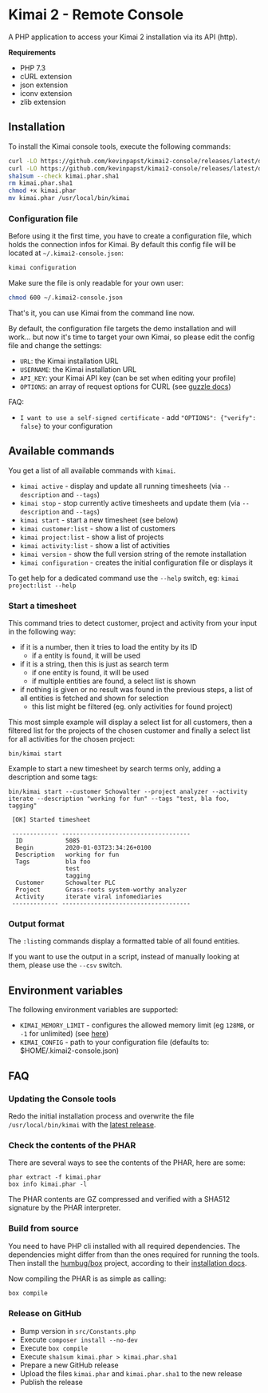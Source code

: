 # Kimai 2 - Remote Console

A PHP application to access your Kimai 2 installation via its API (http).

**Requirements**

- PHP 7.3
- cURL extension
- json extension
- iconv extension
- zlib extension

## Installation

To install the Kimai console tools, execute the following commands: 

```bash
curl -LO https://github.com/kevinpapst/kimai2-console/releases/latest/download/kimai.phar
curl -LO https://github.com/kevinpapst/kimai2-console/releases/latest/download/kimai.phar.sha1
sha1sum --check kimai.phar.sha1
rm kimai.phar.sha1
chmod +x kimai.phar
mv kimai.phar /usr/local/bin/kimai
```

### Configuration file

Before using it the first time, you have to create a configuration file, which holds the connection infos for Kimai.
By default this config file will be located at `~/.kimai2-console.json`:

```bash
kimai configuration
```

Make sure the file is only readable for your own user:
 
```bash
chmod 600 ~/.kimai2-console.json
```

That's it, you can use Kimai from the command line now.

By default, the configuration file targets the demo installation and will work... 
but now it's time to target your own Kimai, so please edit the config file and change the settings: 

- `URL`: the Kimai installation URL
- `USERNAME`: the Kimai installation URL
- `API_KEY`: your Kimai API key (can be set when editing your profile)
- `OPTIONS`: an array of request options for CURL (see [guzzle docs](http://docs.guzzlephp.org/en/stable/request-options.html))

FAQ:

- `I want to use a self-signed certificate` - add `"OPTIONS": {"verify": false}` to your configuration

## Available commands

You get a list of all available commands with `kimai`.

- `kimai active` - display and update all running timesheets (via `--description` and `--tags`)
- `kimai stop` - stop currently active timesheets and update them (via `--description` and `--tags`)
- `kimai start` - start a new timesheet (see below)
- `kimai customer:list` - show a list of customers
- `kimai project:list` - show a list of projects
- `kimai activity:list` - show a list of activities
- `kimai version` - show the full version string of the remote installation
- `kimai configuration` - creates the initial configuration file or displays it

To get help for a dedicated command use the `--help` switch, eg: `kimai project:list --help`

### Start a timesheet

This command tries to detect customer, project and activity from your input in the following way:

- if it is a number, then it tries to load the entity by its ID
  - if a entity is found, it will be used
- if it is a string, then this is just as search term
  - if one entity is found, it will be used
  - if multiple entities are found, a select list is shown
- if nothing is given or no result was found in the previous steps, a list of all entities is fetched and shown for selection
  - this list might be filtered (eg. only activities for found project)

This most simple example will display a select list for all customers, then a filtered list for the projects of the chosen customer and finally a select list for all activities for the chosen project: 
```
bin/kimai start
```

Example to start a new timesheet by search terms only, adding a description and some tags: 
```
bin/kimai start --customer Schowalter --project analyzer --activity iterate --description "working for fun" --tags "test, bla foo, tagging"

 [OK] Started timesheet                                                                                                 

 ------------- ------------------------------------ 
  ID            5085                                
  Begin         2020-01-03T23:34:26+0100            
  Description   working for fun                     
  Tags          bla foo                             
                test                                
                tagging                             
  Customer      Schowalter PLC                      
  Project       Grass-roots system-worthy analyzer  
  Activity      iterate viral infomediaries         
 ------------- ------------------------------------ 
```

### Output format

The `:list`ing commands display a formatted table of all found entities.

If you want to use the output in a script, instead of manually looking at them, please use the `--csv` switch. 

## Environment variables

The following environment variables are supported:

- `KIMAI_MEMORY_LIMIT` - configures the allowed memory limit (eg `128MB`, or `-1` for unlimited) (see [here](https://www.php.net/manual/en/ini.core.php#ini.memory-limit)) 
- `KIMAI_CONFIG` - path to your configuration file (defaults to: $HOME/.kimai2-console.json) 

## FAQ

### Updating the Console tools

Redo the initial installation process and overwrite the file `/usr/local/bin/kimai` with the [latest release](https://github.com/kevinpapst/kimai2-console/releases).

### Check the contents of the PHAR

There are several ways to see the contents of the PHAR, here are some:

```
phar extract -f kimai.phar
box info kimai.phar -l
```

The PHAR contents are GZ compressed and verified with a SHA512 signature by the PHAR interpreter.

### Build from source

You need to have PHP cli installed with all required dependencies. 
The dependencies might differ from than the ones required for running the tools. 
Then install the [humbug/box](https://github.com/humbug/box) project, 
according to their [installation docs](https://github.com/humbug/box/blob/master/doc/installation.md#installation).

Now compiling the PHAR is as simple as calling:

```bash
box compile
```

### Release on GitHub

- Bump version in `src/Constants.php`
- Execute `composer install --no-dev`
- Execute `box compile`
- Execute `sha1sum kimai.phar > kimai.phar.sha1`
- Prepare a new GitHub release
- Upload the files `kimai.phar` and `kimai.phar.sha1` to the new release
- Publish the release
